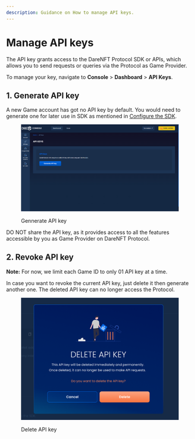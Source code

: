```yaml
---
description: Guidance on How to manage API keys.
---
```


# Manage API keys

The API key grants access to the DareNFT Protocol SDK or APIs, which allows you to send requests or queries via the Protocol as Game Provider.

To manage your key, navigate to **Console** > **Dashboard** > **API Keys**.

## 1. Generate API key <a href="#generate-api-key" id="generate-api-key"></a>

A new Game account has got no API key by default. You would need to generate one for later use in SDK as mentioned in [Configure the SDK](https://docs.nft2scan.com/darenft-protocol/get-started/initialize-the-sdk/#configure-the-sdk).

<figure><img src="../../../.gitbook/assets/image.png" alt=""><figcaption><p>Gennerate API key</p></figcaption></figure>

DO NOT share the API key, as it provides access to all the features accessible by you as Game Provider on DareNFT Protocol.

## 2. Revoke API key <a href="#revoke-api-key" id="revoke-api-key"></a>

**Note:** For now, we limit each Game ID to only 01 API key at a time.

In case you want to revoke the current API key, just delete it then generate another one. The deleted API key can no longer access the Protocol.

<figure><img src="../../../.gitbook/assets/delete-api-key.png" alt=""><figcaption><p>Delete API key</p></figcaption></figure>
